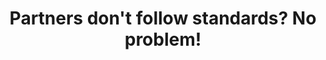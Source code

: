 ---
title: "Partners don't follow standards? No problem!"
description: Ballerina accommodates partner-specific EDI variations. Developers can convert them to organizations' standard formats using Ballerina's robust tools, ensuring effective collaboration with partners, regardless of their specific variations.
image: 'images/EDI-schema-variations.png'
---